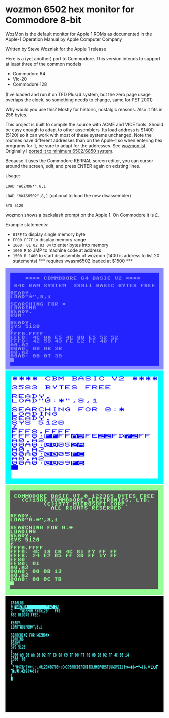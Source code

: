 # wozmon 6502 hex monitor for Commodore 8-bit #

WozMon is the default monitor for Apple 1 ROMs as documented in the Apple-1 Operation Manual by Apple Computer Company

Written by Steve Wozniak for the Apple 1 release

Here is a (yet another) port to Commodore.  This version intends to support at least three of the common models

* Commodore 64
* Vic-20
* Commodore 128

(I've loaded and run it on TED Plus/4 system, but the zero page usage overlaps the clock, so something needs to change, same for PET 2001)

Why would you use this?  Mostly for historic, nostalgic reasons.  Also it fits in 256 bytes.

This project is built to compile the source with ACME and VICE tools.  Should be easy enough to adapt to other assemblers.  Its load address is $1400 (5120) so it can work with most of these systems unchanged.   Note the routines have different addresses than on the Apple-1 so when entering hex programs for it, be sure to adapt for the addresses.  See [wozmon.lst](wozmon.lst).   Originally I [ported it to minimum 6502/6850 system](https://x.com/DaveRVW/status/1788049720470020570).

Because it uses the Commodore KERNAL screen editor, you can cursor around the screen, edit, and press ENTER again on existing lines.

Usage:

``LOAD "WOZMON*",8,1``

``LOAD "VWAS6502",8,1`` (optional to load the new disassembler)

``SYS 5120``

wozmon shows a backslash prompt on the Apple 1.  On Commodore it is £.

Example statements:

* ``01FF`` to display single memory byte
* ``FF00.FF7F`` to display memory range
* ``1000: 01 02 03 04`` to enter bytes into memory
* ``1000 R`` to JMP to machine code at address
* ``1500 R 1400`` to start disassembly of wozmon (1400 is address to list 20 statements) *** requires vwasm6502 loaded at $1500 ***

![wozmon64.png](wozmon64.png)
![wozmon20.png](wozmon20.png)
![wozmon128.png](wozmon128.png)
![wozmon80.png](wozmon80.png)

